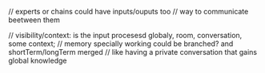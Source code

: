 // experts or chains could have inputs/ouputs too // way to communicate beetween
them

// visibility/context: is the input procesesd globaly, room, conversation, some
context; // memory specially working could be branched? and shortTerm/longTerm
merged // like having a private conversation that gains global knowledge
